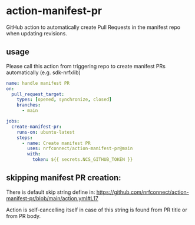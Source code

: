 # action-manifest-pr
GitHub action to automatically create Pull Requests in the manifest repo when updating revisions.

## usage
Please call this action from triggering repo to create manifest PRs automatically (e.g. sdk-nrfxlib)
```yaml
name: handle manifest PR
on:
  pull_request_target:
    types: [opened, synchronize, closed]
    branches:
      - main

jobs:
  create-manifest-pr:
    runs-on: ubuntu-latest
    steps:
      - name: Create manifest PR
        uses: nrfconnect/action-manifest-pr@main
        with:
          token: ${{ secrets.NCS_GITHUB_TOKEN }}
```

## skipping manifest PR creation:
There is default skip string define in: https://github.com/nrfconnect/action-manifest-pr/blob/main/action.yml#L17

Action is self-cancelling itself in case of this string is found from PR title or from PR body.
